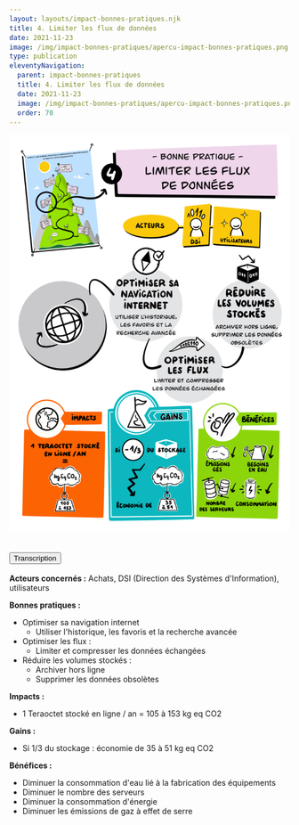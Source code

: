```yaml
---
layout: layouts/impact-bonnes-pratiques.njk
title: 4. Limiter les flux de données
date: 2021-11-23
image: /img/impact-bonnes-pratiques/apercu-impact-bonnes-pratiques.png
type: publication
eleventyNavigation:
  parent: impact-bonnes-pratiques
  title: 4. Limiter les flux de données
  date: 2021-11-23
  image: /img/impact-bonnes-pratiques/apercu-impact-bonnes-pratiques.png
  order: 70
---
```


<img src="/img/impact-bonnes-pratiques/sd/BPN4-LimiterLesFluxDeDonnees.png" class="fr-responsive-img" alt="" />

<section class="fr-accordion">
  <h2 class="fr-accordion__title">
    <button class="fr-accordion__btn" aria-expanded="false" aria-controls="accordion-transcription">Transcription</button>
  </h2>
  <div class="fr-collapse" id="accordion-transcription">

**Acteurs concernés :** Achats, DSI (Direction des Systèmes d'Information), utilisateurs

**Bonnes pratiques :**

  * Optimiser sa navigation internet
    * Utiliser l'historique, les favoris et la recherche avancée
  * Optimiser les flux :
    * Limiter et compresser les données échangées 
  * Réduire les volumes stockés : 
    * Archiver hors ligne
    * Supprimer les données obsolètes

**Impacts :**

  * 1 Teraoctet stocké en ligne / an = 105 à 153 kg eq CO2
  
**Gains :**

  * Si 1/3 du stockage : économie de 35 à 51 kg eq CO2

**Bénéfices :**

  * Diminuer la consommation d'eau lié à la fabrication des équipements
  * Diminuer le nombre des serveurs 
  * Diminuer la consommation d'énergie
  * Diminuer les émissions de gaz à effet de serre 

  </div>
</section>
